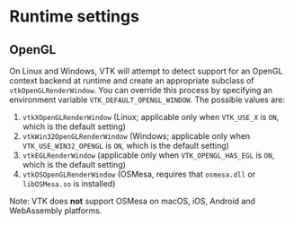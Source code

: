 # Runtime settings

## OpenGL

On Linux and Windows, VTK will attempt to detect support for an OpenGL context backend at runtime
and create an appropriate subclass of `vtkOpenGLRenderWindow`. You can override this process by
specifying an environment variable `VTK_DEFAULT_OPENGL_WINDOW`. The possible values
are:

  1. `vtkXOpenGLRenderWindow` (Linux; applicable only when `VTK_USE_X` is `ON`, which is the default setting)
  2. `vtkWin32OpenGLRenderWindow` (Windows; applicable only when `VTK_USE_WIN32_OPENGL` is `ON`, which is the default setting)
  3. `vtkEGLRenderWindow` (applicable only when `VTK_OPENGL_HAS_EGL` is `ON`, which is the default setting)
  4. `vtkOSOpenGLRenderWindow` (OSMesa, requires that `osmesa.dll` or `libOSMesa.so` is installed)

Note: VTK does **not** support OSMesa on macOS, iOS, Android and WebAssembly platforms.

